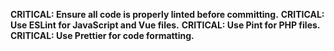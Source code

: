 **CRITICAL: Ensure all code is properly linted before committing.**
**CRITICAL: Use ESLint for JavaScript and Vue files.**
**CRITICAL: Use Pint for PHP files.**
**CRITICAL: Use Prettier for code formatting.**
